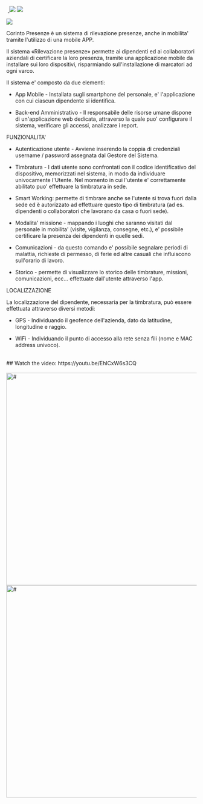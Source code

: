 <a href="https://www.servizispeciali.it"> <img border="0" alt="" src="https://img.shields.io/badge/Customer-Servizi%20Speciali-yellowgreen"></a> <a href="https://appadvice.com/app/corinto-presenze/1118352546"> <img border="0" alt="" src="https://img.shields.io/badge/App-link-red"> </a> <img src="https://img.shields.io/badge/IOS-<%208.0-orange" > <img src="https://img.shields.io/badge/-Obj%20C-blue" > 

<img src="https://cdn2.dropmarkusercontent.com/420459/999cab81a407380e50609842739e8240b3e13870a813119ca4321dba5027b0ef/image.jpg?Expires=1591834181&Signature=CHZCLGtnDCo~SOsp0prE~vttOMyne6cFBD00RBS61ZoDepQMPZS~Jb9Op6nqh45VNfAXe-Pd692nbjhhULet-NHebDyPhElVo6psmnZXLVHXFqTpwxTEGpMwdHEpeSSPhpT0oVPPadpMjL7Zraxi~VMzXslL~lAZgdqMjJ31h0CitygQCtLR8Kz4gfP3JXC-fO3HRpFCJOSGCybU7QlFluPyXW4JpY2ZT2Yt4pAchYfH1M1KoiRv9u~ELBjNHzGTOAdGGwoAi3CN2y-Us1AtAfvRIq-J0UHC1aOt~l4W8~JdG3GPi1ZpO6IOQ9VEezs-IlyYBIdCTuRBzEanQDN9Iw__&Key-Pair-Id=APKAITQYWVEN757ZA4KQ">

Corinto Presenze è un sistema di rilevazione presenze, anche in mobilita' tramite l'utilizzo di una mobile APP.

Il sistema «Rilevazione presenze» permette ai dipendenti ed ai collaboratori aziendali di certificare la loro presenza, tramite una applicazione mobile da installare sui loro dispositivi, risparmiando sull'installazione di marcatori ad ogni varco.

Il sistema e' composto da due elementi:

- App Mobile - Installata sugli smartphone del personale, e' l'applicazione con cui ciascun dipendente si identifica.

- Back-end Amministrativo - Il responsabile delle risorse umane dispone di un'applicazione web dedicata, attraverso la quale puo' configurare il sistema, verificare gli accessi, analizzare i report.

FUNZIONALITA'

- Autenticazione utente - Avviene inserendo la coppia di credenziali username / password assegnata dal Gestore del Sistema.

- Timbratura - I dati utente sono confrontati con il codice identificativo del dispositivo, memorizzati nel sistema, in modo da individuare univocamente l'Utente. Nel momento in cui l'utente e' correttamente abilitato puo' effettuare la timbratura in sede.

- Smart Working: permette di timbrare anche se l'utente si trova fuori dalla sede ed è autorizzato ad effettuare questo tipo di timbratura (ad es. dipendenti o collaboratori che lavorano da casa o fuori sede).

- Modalita' missione - mappando i luoghi che saranno visitati dal personale in mobilita' (visite, vigilanza, consegne, etc.), e' possibile certificare la presenza dei dipendenti in quelle sedi.

- Comunicazioni - da questo comando e' possibile segnalare periodi di malattia, richieste di permesso, di ferie ed altre casuali che influiscono sull'orario di lavoro.

- Storico - permette di visualizzare lo storico delle timbrature, missioni, comunicazioni, ecc... effettuate dall'utente attraverso l'app.

LOCALIZZAZIONE

La localizzazione del dipendente, necessaria per la timbratura, può essere effettuata attraverso diversi metodi:

- GPS - Individuando il geofence dell'azienda, dato da latitudine, longitudine e raggio.

- WiFi - Individuando il punto di accesso alla rete senza fili (nome e MAC address univoco).

<br>
## Watch the video: https://youtu.be/EhlCxW6s3CQ
<br>
<br>

<img src="https://cdn2.dropmarkusercontent.com/420459/8724854b4187ba6e7ebb9d19af85db12f90ef028768771b62ea84a1fa1a5c5ee/Screenshot%202020-06-10%20at%2023.59.12.png?Expires=1591833681&Signature=CjyICid-9wZ25veEp28jTsYQDf1Vl5qXFpp9WIDimILbYZsUk4huMGJsilbJ3Iu6GW9qEN4Vd8JBjaO5FXbJllu5jrug3jSB9ozUnEfqfuMbXtZqkf~Wf~fIHAYuQvh9OLrbMVSY38CW69JwF1zFKFKCBIX7LraSjVJ2dKUzgyu0y2dQJMVFBtqur22jKMkpntHz2FXfS5nl7AHd6en~dqNU3nt4UbcU89Kt~3IEZgoHBq~ggBSH1ecxVsror-vbW57Ma10sJ4Y9Kgcc7avNiGy0LN2Q9IwR-7daE4H3L7wpWyqh0HTeYQ-tDLfTlIHqCcGk66ocIylTYED4G-rXAQ__&Key-Pair-Id=APKAITQYWVEN757ZA4KQ" alt="#" width="560px">

<br>

<img src="https://cdn2.dropmarkusercontent.com/420459/5a0cc86b1b865e476958ab89724d1e2ccc072578a9785560cfdd2032fdbc1784/preview/750x750bb.jpg?Expires=1591834409&Signature=PdtDxOUVWTGtZ1e-WiRAQMZGlZQdqcVO84L5ouuSBYCx5B7GiJsShJshL7b2WTtUXnWRbAFnehOZ-24xuLZpY8edSEf2YcjeC4I~3GOeAEdtyy~i4rXykCcCbmOfY5WDyiJdZCZh095E~vgpybWoxtxzPCr7BoX6T49xYDSOlysa8hHJBgNzhdRJFuueOc1uh~VZAxWYf2yKMGjR4NPvT~jEhkVDpc4ECFrv~lpiqo4TsKKAA9~I0WkLkIptSsrj9OPXzp~WHQN6bEvKHcpBKwkd1fblNBRU3kMLrvNgNCMAIDh6MGj7wwPxbQEUjEsTPiUxIJ9YPd3tbqMIe0kirg__&Key-Pair-Id=APKAITQYWVEN757ZA4KQ" alt="#" width="560px">
